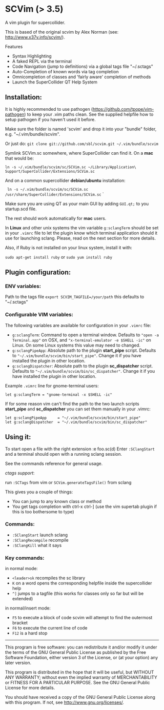 SCVim (> 3.5)
==============

A vim plugin for supercollider.

This is based of the original scvim by Alex Norman (see:
<http://www.x37v.info/scvim/>).

Features

* Syntax Highlighting
* A faked REPL via the terminal
* Code Navigation (jump to definitions) via a global tags file "~/.sctags"
* Auto-Completion of known words via tag completion
* Omnicompletion of classes and 'fairly aware' completion of methods
* Launch the SuperCollider QT Help System


Installation:
------------

It is highly recommended to use pathogen
(<https://github.com/tpope/vim-pathogen>) to keep your .vim paths clean. See the
supplied helpfile how to setup pathogen if you haven't used it before.

Make sure the folder is named 'scvim' and drop it into your "bundle" folder, e.g.
"~/.vim/bundle/scvim".

Or just do:
`
git clone git://github.com/sbl/scvim.git ~/.vim/bundle/scvim
`

Symlink SCVim.sc somewhere, where SuperCollider can find
it. On a **mac** that would be:

`
ln -s ~/.vim/bundle/scvim/sc/SCVim.sc ~/Library/Application\
Support/SuperCollider/Extensions/SCVim.sc
`

And on a common supercollider **debian/ubuntu** installation:

`
ln -s ~/.vim/bundle/scvim/sc/SCVim.sc /usr/share/SuperCollider/Extensions/SCVim.sc`
`

Make sure you are using QT as your main GUI by adding `GUI.qt;` to you
startup.scd file.

The rest should work automatically for **mac** users.

In **Linux** and other unix systems the vim variable `g:sclangTerm` should be
set in your `.vimrc` file to let the plugin know which terminal application
should it use for launching sclang. Please, read on the next section for more
details.

Also, if Ruby is not installed on your linux system, install it with:

`sudo apt-get install ruby` or `sudo yum install ruby`

Plugin configuration:
---------------------

### ENV variables:

Path to the tags file
`export SCVIM_TAGFILE=/your/path` this defaults to "~/.sctags"

### Configurable VIM variables:

The following variables are available for configuration in your `.vimrc` file:

* `g:sclangTerm`: Command to open a terminal window. Defaults to `"open -a
Terminal.app"` on OSX, and `"x-terminal-emulator -e $SHELL -ic"` on Linux. On
some Linux systems this value may need to changed.
* `g:sclangPipeApp`: Absolute path to the plugin **start_pipe** script. Defaults
to `"~/.vim/bundle/scvim/bin/start_pipe"`. Change it if you have installed
the plugin in other location.
* `g:sclangDispatcher`: Absolute path to the plugin **sc_dispatcher** script.
Defaults to `"~/.vim/bundle/scvim/bin/sc_dispatcher"`. Change it if you
have installed the plugin in other location.

Example `.vimrc` line for gnome-terminal users:

    let g:sclangTerm = "gnome-terminal -x $SHELL -ic"

If for some reason vim can't find the path to the two launch scripts
**start_pipe** and **sc_dispatcher** you can set them manually in your .vimrc:

    let g:sclangPipeApp     = "~/.vim/bundle/scvim/bin/start_pipe"
    let g:sclangDispatcher  = "~/.vim/bundle/scvim/bin/sc_dispatcher"

Using it:
--------
To start open a file with the right extension :e foo.sc(d)
Enter `:SClangStart` and a terminal should open with a running sclang session.

See the commands reference for general usage.

_ctags support_:

run `:SCTags` from vim or  `SCVim.generateTagsFile()` from sclang

This gives you a couple of things:

* You can jump to any known class or method
* You get tags completion with ctrl-x ctrl-] (use the vim supertab plugin if this is too
  bothersome to type)

### Commands:

* `:SClangStart` launch sclang
* `:SClangRecompile` recompile
* `:SClangKill` what it says

### Key commands:

in normal mode:

* `<leader>sk` recompiles the sc library
* `K` on a word opens the corresponding helpfile inside the supercollider help
* `^]` jumps to a tagfile (this works for classes only so far but will be
  extended)

in normal/insert mode:

* `F5` to execute a block of code scvim will attempt to find the outermost bracket
* `F6` to execute the current line of code
* `F12` is a hard stop

--------------------------------------------------------------------

This program is free software: you can redistribute it and/or modify it under
the terms of the GNU General Public License as published by the Free Software
Foundation, either version 3 of the License, or (at your option) any later
version.

This program is distributed in the hope that it will be useful, but WITHOUT ANY
WARRANTY; without even the implied warranty of MERCHANTABILITY or FITNESS FOR A
PARTICULAR PURPOSE.  See the GNU General Public License for more details.

You should have received a copy of the GNU General Public License along with
this program.  If not, see <http://www.gnu.org/licenses/>.
